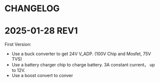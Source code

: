 CHANGELOG
=========

# 2025-01-28 REV1

First Version:

* Use a buck converter to get 24V V_ADP. (100V Chip and Mosfet, 75V TVS)
* Use a battery charger chip to charge battery. 3A constant current， up to 12V.
* Use a boost convert to conver



